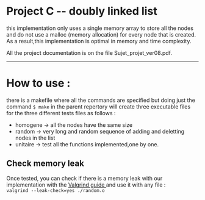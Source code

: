 # Project C -- doubly linked list

this implementation only uses a single memory array to store all the nodes and do not use a malloc (memory allocation) for every node that is created.
As a result,this implementation is optimal in memory and time complexity.

All the project documentation is on the file Sujet_projet_ver08.pdf.

------------------

# How to use :
there is a makefile where all the commands are specified but doing just the command `$ make`   in  the parent repertory will create three executable files for the three different tests files as follows :
* homogene -> all the nodes have the same size
* random   -> very long and random sequence of adding and deletting nodes in the list
* unitaire -> test all the functions implemented,one by one.
## Check memory leak
Once tested, you can check if there is a memory leak with our implementation with the 
  [Valgrind guide ](http://valgrind.org/docs/manual/quick-start.html "Valgrind tutorial") and use it with any file : \
  `valgrind --leak-check=yes ./random.o  `
